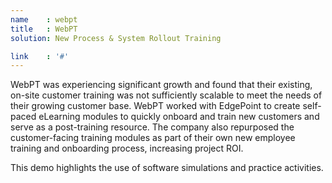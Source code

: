 ```yaml
---
name    : webpt
title   : WebPT
solution: New Process & System Rollout Training

link    : '#'
---
```

WebPT was experiencing significant growth and found that their existing, on-site customer training was not sufficiently scalable to meet the needs of their growing customer base. WebPT worked with EdgePoint to create self-paced eLearning modules to quickly onboard and train new customers and serve as a post-training resource. The company also repurposed the customer-facing training modules as part of their own new employee training and onboarding process, increasing project ROI.

This demo highlights the use of software simulations and practice activities.

